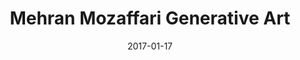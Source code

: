 ---
title: Mehran Mozaffari Generative Art
date: 2017-01-17
layout: Artwork
gridtype: 1
videofile: 
artworks:
- image: ../../assets/s_052/a02.jpg
- image: ../../assets/s_052/a03.jpg
- image: ../../assets/s_052/a04.jpg
- image: ../../assets/s_052/a05.jpg 
- image: ../../assets/s_052/a06.jpg
- image: ../../assets/s_052/a07.jpg
- image: ../../assets/s_052/a08.jpg

           
caption: 
  line1: UNTITLED, 2017
  line2: Custom software (color, sound), computer, handwritten letters in Persian Nastaliq style, calligraphy, typography
  line3: Dimensions variable, landscape orientation, square
  line4: 
  credit: 
featuredArtwork: ../assets/s_052/a03.jpg
thumbnail:
  image: ../assets/s_052/t.jpg 
  caption: Letter Hea 
---